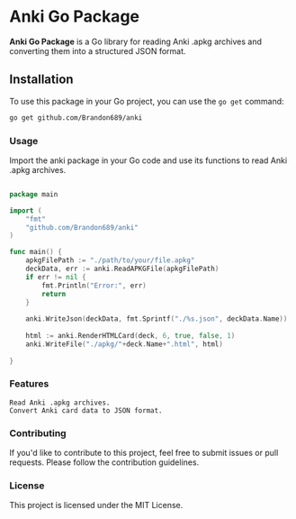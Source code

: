 # Anki Go Package

**Anki Go Package** is a Go library for reading Anki .apkg archives and converting them into a structured JSON format.

## Installation

To use this package in your Go project, you can use the `go get` command:

```bash
go get github.com/Brandon689/anki
```

### Usage

Import the anki package in your Go code and use its functions to read Anki .apkg archives.

```go

package main

import (
	"fmt"
	"github.com/Brandon689/anki"
)

func main() {
	apkgFilePath := "./path/to/your/file.apkg"
	deckData, err := anki.ReadAPKGFile(apkgFilePath)
	if err != nil {
		fmt.Println("Error:", err)
		return
	}
	
	anki.WriteJson(deckData, fmt.Sprintf("./%s.json", deckData.Name))
	
	html := anki.RenderHTMLCard(deck, 6, true, false, 1)
	anki.WriteFile("./apkg/"+deck.Name+".html", html)
	
}
```
### Features

    Read Anki .apkg archives.
    Convert Anki card data to JSON format.

### Contributing

If you'd like to contribute to this project, feel free to submit issues or pull requests. Please follow the contribution guidelines.

### License

This project is licensed under the MIT License.